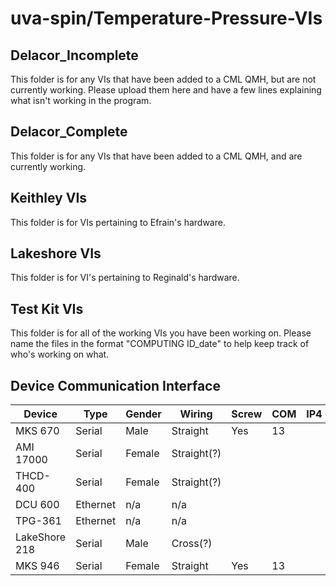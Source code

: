 # uva-spin/Temperature-Pressure-VIs

## Delacor_Incomplete

This folder is for any VIs that have been added to a CML QMH, but are not currently working. Please upload them here and have a few lines explaining what isn't working in the program.

## Delacor_Complete

This folder is for any VIs that have been added to a CML QMH, and are currently working.

## Keithley VIs

This folder is for VIs pertaining to Efrain's hardware.

## Lakeshore VIs

This folder is for VI's pertaining to Reginald's hardware.

## Test Kit VIs

This folder is for all of the working VIs you have been working on. Please name the files in the format "COMPUTING ID_date" to help keep track of who's working on what.

## Device Communication Interface

| Device        | Type     | Gender | Wiring      | Screw | COM | IP4 |
| ------------- | -------- | ------ | ----------- | ----- | --- | --- |
| MKS 670       | Serial   | Male   | Straight    | Yes   | 13  |     |
| AMI 17000     | Serial   | Female | Straight(?) |       |     |     |
| THCD-400      | Serial   | Female | Straight(?) |       |     |     |
| DCU 600       | Ethernet | n/a    | n/a         |       |     |     |
| TPG-361       | Ethernet | n/a    | n/a         |       |     |     |
| LakeShore 218 | Serial   | Male   | Cross(?)    |       |     |     |
| MKS 946       | Serial   | Female | Straight    | Yes   | 13  |     |
